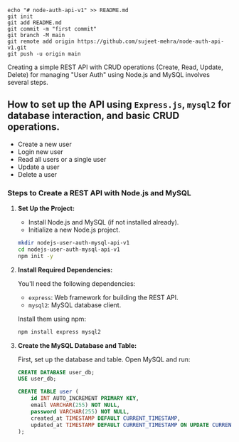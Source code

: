 ```
echo "# node-auth-api-v1" >> README.md
git init
git add README.md
git commit -m "first commit"
git branch -M main
git remote add origin https://github.com/sujeet-mehra/node-auth-api-v1.git
git push -u origin main
```

Creating a simple REST API with CRUD operations (Create, Read, Update, Delete) for managing "User Auth" using Node.js and MySQL involves several steps.

## How to set up the API using `Express.js`, `mysql2` for database interaction, and basic CRUD operations.

- Create a new user
- Login new user
- Read all users or a single user
- Update a user
- Delete a user

### Steps to Create a REST API with Node.js and MySQL

1. **Set Up the Project:**

   - Install Node.js and MySQL (if not installed already).
   - Initialize a new Node.js project.

   ```bash
   mkdir nodejs-user-auth-mysql-api-v1
   cd nodejs-user-auth-mysql-api-v1
   npm init -y
   ```

2. **Install Required Dependencies:**

   You'll need the following dependencies:

   - `express`: Web framework for building the REST API.
   - `mysql2`: MySQL database client.

   Install them using npm:

   ```bash
   npm install express mysql2
   ```

3. **Create the MySQL Database and Table:**

   First, set up the database and table. Open MySQL and run:

   ```sql
   CREATE DATABASE user_db;
   USE user_db;

   CREATE TABLE user (
       id INT AUTO_INCREMENT PRIMARY KEY,
       email VARCHAR(255) NOT NULL,
       password VARCHAR(255) NOT NULL,
       created_at TIMESTAMP DEFAULT CURRENT_TIMESTAMP,
       updated_at TIMESTAMP DEFAULT CURRENT_TIMESTAMP ON UPDATE CURRENT_TIMESTAMP
   );
   ```